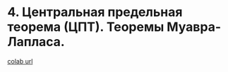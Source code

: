 # 4. Центральная предельная теорема (ЦПТ). Теоремы Муавра-Лапласа.
[colab url](https://colab.research.google.com/github/mathmechterver/stat2021/blob/master/prac04/stat04.ipynb)
